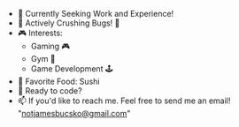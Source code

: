 - 🔭 Currently Seeking Work and Experience!
- 🔨 Actively Crushing Bugs! 🐜
- 🎮 Interests:
    -    Gaming 🎮
    -    Gym 🦾
    -    Game Development 🕹
- 🍣 Favorite Food: Sushi
- 💬 Ready to code?
- 📫 If you'd like to reach me. Feel free to send me an email! "notjamesbucsko@gmail.com"

